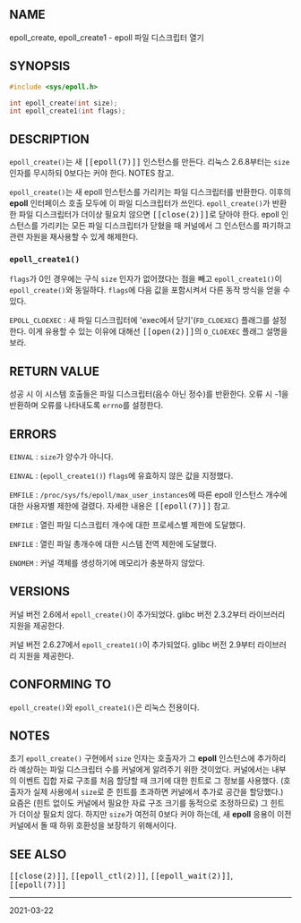 ## NAME

epoll_create, epoll_create1 - epoll 파일 디스크립터 열기

## SYNOPSIS

```c
#include <sys/epoll.h>

int epoll_create(int size);
int epoll_create1(int flags);
```

## DESCRIPTION

`epoll_create()`는 새 <tt>[[epoll(7)]]</tt> 인스턴스를 만든다. 리눅스 2.6.8부터는 `size` 인자를 무시하되 0보다는 커야 한다. NOTES 참고.

`epoll_create()`는 새 epoll 인스턴스를 가리키는 파일 디스크립터를 반환한다. 이후의 **epoll** 인터페이스 호출 모두에 이 파일 디스크립터가 쓰인다. `epoll_create()`가 반환한 파일 디스크립터가 더이상 필요치 않으면 <tt>[[close(2)]]</tt>로 닫아야 한다. epoll 인스턴스를 가리키는 모든 파일 디스크립터가 닫혔을 때 커널에서 그 인스턴스를 파기하고 관련 자원을 재사용할 수 있게 해제한다.

### `epoll_create1()`

`flags`가 0인 경우에는 구식 `size` 인자가 없어졌다는 점을 빼고 `epoll_create1()`이 `epoll_create()`와 동일하다. `flags`에 다음 값을 포함시켜서 다른 동작 방식을 얻을 수 있다.

`EPOLL_CLOEXEC`
:   새 파일 디스크립터에 'exec에서 닫기'(`FD_CLOEXEC`) 플래그를 설정한다. 이게 유용할 수 있는 이유에 대해선 <tt>[[open(2)]]</tt>의 `O_CLOEXEC` 플래그 설명을 보라.

## RETURN VALUE

성공 시 이 시스템 호출들은 파일 디스크립터(음수 아닌 정수)를 반환한다. 오류 시 -1을 반환하며 오류를 나타내도록 `errno`를 설정한다.

## ERRORS

`EINVAL`
:   `size`가 양수가 아니다.

`EINVAL`
:   (`epoll_create1()`) `flags`에 유효하지 않은 값을 지정했다.

`EMFILE`
:   `/proc/sys/fs/epoll/max_user_instances`에 따른 epoll 인스턴스 개수에 대한 사용자별 제한에 걸렸다. 자세한 내용은 <tt>[[epoll(7)]]</tt> 참고.

`EMFILE`
:   열린 파일 디스크립터 개수에 대한 프로세스별 제한에 도달했다.

`ENFILE`
:   열린 파일 총개수에 대한 시스템 전역 제한에 도달했다.

`ENOMEM`
:   커널 객체를 생성하기에 메모리가 충분하지 않았다.

## VERSIONS

커널 버전 2.6에서 `epoll_create()`이 추가되었다. glibc 버전 2.3.2부터 라이브러리 지원을 제공한다.

커널 버전 2.6.27에서 `epoll_create1()`이 추가되었다. glibc 버전 2.9부터 라이브러리 지원을 제공한다.

## CONFORMING TO

`epoll_create()`와 `epoll_create1()`은 리눅스 전용이다.

## NOTES

초기 `epoll_create()` 구현에서 `size` 인자는 호출자가 그 **epoll** 인스턴스에 추가하리라 예상하는 파일 디스크립터 수를 커널에게 알려주기 위한 것이었다. 커널에서는 내부의 이벤트 집합 자료 구조를 처음 할당할 때 크기에 대한 힌트로 그 정보를 사용했다. (호출자가 실제 사용에서 `size`로 준 힌트를 초과하면 커널에서 추가로 공간을 할당했다.) 요즘은 (힌트 없이도 커널에서 필요한 자료 구조 크기를 동적으로 조정하므로) 그 힌트가 더이상 필요치 않다. 하지만 `size`가 여전히 0보다 커야 하는데, 새 **epoll** 응용이 이전 커널에서 돌 때 하위 호환성을 보장하기 위해서이다.

## SEE ALSO

<tt>[[close(2)]]</tt>, <tt>[[epoll_ctl(2)]]</tt>, <tt>[[epoll_wait(2)]]</tt>, <tt>[[epoll(7)]]</tt>

----

2021-03-22
